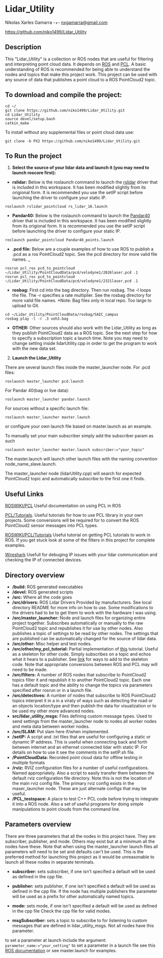 # Lidar_Utility
Nikolas Xarles Gamarra -+- nxgamarra@gmail.com 

https://github.com/niko1499/Lidar_Utility
## Description 
This "Lidar_Utility" is a collection or ROS nodes that are useful for filtering and interpreting point cloud data. It depends on [ROS](http://wiki.ros.org/) and [PCL](http://pointclouds.org/documentation/). A basic understanding of ROS is recommended for being able to understand the nodes and topics that make this project work. This project can be used with any source of data that publishes a point cloud to a ROS PointCloud2 topic. 

## To download and compile the project:
```
cd ~/
git clone https://github.com/niko1499/Lidar_Utility.git
cd Lidar_Utility
source devel/setup.bash 
catkin_make
```
To install without any supplemental files or point cloud data use:
```
git clone -b PX2 https://github.com/niko1499/Lidar_Utility.git
```
## To Run the project
1. **Select the source of your lidar data and launch it (you may need to launch roscore first):**

- **rslidar:** Below is the roslaunch command to launch the [rslidar](http://www.robosense.ai/) driver that is included in this workspace. It has been modified slightly from its origional form. It is recommended you use the setIP script before launching the driver to configure your static IP. 
```
roslaunch rslidar_pointcloud rs_lidar_16.launch
```
- **Pandar40:** Below is the roslaunch command to launch the [Pandar40](http://www.hesaitech.com/en/index.html) driver that is included in this workspace. It has been modified slightly from its origional form. It is recommended you use the setIP script before launching the driver to configure your static IP. 
```
roslaunch pandar_pointcloud Pandar40_points.launch
```
- **.pcd file:** Below are a couple examples of how to use ROS to publish a .pcd as a ros PointCloud2 topic. See the pcd directory for more valid file names. 
_
```
rosrun pcl_ros pcd_to_pointcloud ~/Lidar_Utility/PointCloudData/pcd/velodyne1/2826laser.pcd .1
rosrun pcl_ros pcd_to_pointcloud ~/Lidar_Utility/PointCloudData/pcd/velodyne1/2321laser.pcd .1
```
- **rosbag:**
First cd into the bag directory. Then run rosbag. The -l loops the file. The -r specifies a rate multiplier. See the rosbag directory for more valid file names. *Note: Bag files only in local repo. Too large to upload to Git. 
```
cd ~/Lidar_Utility/PointCloudData/rosbag/SAIC_campus
rosbag play -l -r .3 veh3.bag
```
- **OTHER:**
Other sources should also work with the Lidar_Utility as long as they publish PointCloud2
data as a ROS topic. See the next step for how to specify a subscription topic a launch time. Note you may need to change setting inside lidarUtility.cpp in order to get the program to work with the new data set.

2. **Launch the Lidar_Utility**	

There are several launch files inside the master_launcher node. 
For .pcd files:
```
roslaunch master_launcher pcd.launch
```
For Pandar 40(bag or live data):
```
roslaunch master_launcher pandar.launch
```
For sources without a specific launch file:
```
roslaunch master_launcher master.launch
```
or configure your own launch file based on master.launch as an example.


To manually set your main subscriber simply add the subscriber param as such
```
roslaunch master_launcher master.launch subscriber:="your_topic"
```

The master.launch will launch other launch files with the naming convention node_name_slave.launch.

The master_launcher node (lidarUtility.cpp) will search for expected PointCloud2 topic and automatically subscribe to the first one it finds. 


## Useful Links
[ROSWIKI/PCL](wiki.ros.org/pcl) Useful documentation on using PCL in ROS

[PCL/Tutorials](http://pointclouds.org/documentation/tutorials/). Useful tutorials for how to use PCL library in your own projects. Some conversions will be required for to convert the ROS PointCloud2 sensor messages into PCL types. 

[ROSWIKI/PCL/Tutorials](http://wiki.ros.org/pcl/Tutorials) Useful tutorial on getting PCL tutorials to work in ROS. If you get stuck look at some of the filters in this project for complete examples. 
 
[Wireshark](https://www.wireshark.org/) Usefull for debuging IP issues with your lidar communication and checking the IP of connected devices. 

## Directory overview
- **/build:** 
ROS generated executables
- **/devel:** 
ROS generated scripts
- **/src:** 
Where all the code goes
- **/src/drivers:** 
ROS Lidar Drivers Provided by manufacturers. See local directory README for more info on how to use. Some modifications to the drivers had to be to get them to work with the hardware I was using. 
- **/src/master_launcher:** 
Node and launch files for organizing entire project together. Subscribes automatically or manually to the raw PointCloud2 topic and republishes it for use by other nodes. Also publishes a topic of settings to be read by other nodes. The settings that are published can be automatically changed for the source of lidar data.
- **/src/other:**
Misc helper and test nodes. 
- **/src/other/my_pcl_tutorial:** 
Partial implementation of [this](http://wiki.ros.org/pcl/Tutorials) tutorial. Useful as a skeleton for other code. Simply subscribes on a topic and echos what it hears to a publisher. See [link](http://www.pointclouds.org/documentation/tutorials/) for ways to add to the skeleton code. Note that appropriate conversions between ROS and PCL may will need to be made. 
- **/src/filters:** 
A number of ROS nodes that subscribe to PointCloud2 topics filter it and republish it to another PointCloud2 topic. Each one has a default topic and the ability to change the topics via parameters specified after rosrun or in a launch file.
- **/src/detectives:** 
A number of nodes that subscribe to ROS PointCloud2 topics interpret it in a in a viraty of ways such as detecting the road or an objects location/type and then publish the data for visualization or to be used my other more advanced nodes.
- **src/lidar_utility_msgs:**
Files defining custom message types. Used to send settings from the master_launcher node to nodes all worker nodes and meta data between worker nodes. 
- **/src/SLAM:** 
Put slam here if/when implemented.
- **/setIP:** 
A script and .txt files that are useful for configuring a static or dynamic IP address. This is useful when connecting back and forth between internet and an ethernet connected lidar with static IP. For details on how to use it see the comments in the setIP.sh file.
- **/PointCloudData:**
Recorded point cloud data for offline testing in multiple formats
- **/rviz:** 
RVIZ configuration files for a number of useful configurations. Named appropriately. Also a script to easily transfer them between the default rviz configuration file directory. Note this is not the location of the main rviz config file. The primary rviz config exists in the maser_launcher node. These are just alternate configs that may be useful. 
- **/PCL_testspace:**
 A place to test C++ PCL code before trying to integrate it into a ROS node. Also a set of useful programs for doing simple manipulations to point clouds from the command line. 

## Parameters overview
There are three parameters that all the nodes in this project have. They are: subscriber, publisher, and mode. Others may exist but at a minimum all the nodes have these. Note that when using the master_launcher launch files all parameters will need to be set and defaults can't be used. This is the preferred method for launching this project as it would be unreasonable to launch all these nodes in separate terminals. 

- **subscriber:** sets subscriber, if one isn't specified a default will be used as defined in the cpp file.

- **publisher:** sets publisher, if one isn't specified a default will be used as defined in the cpp file. If the node has multiple publishers the parameter will be used as a prefix for other automatically named topics. 

- **mode:** sets mode, if one isn't specified a default will be used as defined in the cpp file
Check the cpp file for valid modes.


- **msgSubscriber:** sets a topic to subscribe to for listening to custom messages that are defined in lidar_utility_msgs. Not all nodes have this parameter. 

to set a parameter at launch include the argument: ```parameter_name:="your_setting"```
to set a parameter in a launch file see this [ROS documentation](http://wiki.ros.org/roslaunch/) or see master.launch for examples. 




